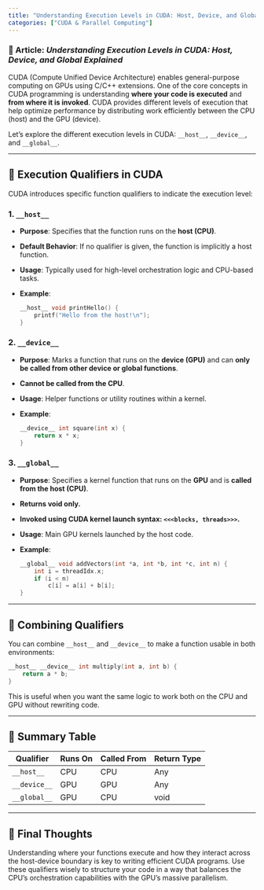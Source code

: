 ```yaml
---
title: "Understanding Execution Levels in CUDA: Host, Device, and Global Explained"
categories: ["CUDA & Parallel Computing"]
---
```


### 📘 Article: *Understanding Execution Levels in CUDA: Host, Device, and Global Explained*

CUDA (Compute Unified Device Architecture) enables general-purpose computing on GPUs using C/C++ extensions. One of the core concepts in CUDA programming is understanding **where your code is executed** and **from where it is invoked**. CUDA provides different levels of execution that help optimize performance by distributing work efficiently between the CPU (host) and the GPU (device).

Let’s explore the different execution levels in CUDA: `__host__`, `__device__`, and `__global__`.

---

## 🚀 Execution Qualifiers in CUDA

CUDA introduces specific function qualifiers to indicate the execution level:

### 1. `__host__`

* **Purpose**: Specifies that the function runs on the **host (CPU)**.
* **Default Behavior**: If no qualifier is given, the function is implicitly a host function.
* **Usage**: Typically used for high-level orchestration logic and CPU-based tasks.
* **Example**:

  ```cpp
  __host__ void printHello() {
      printf("Hello from the host!\n");
  }
  ```

### 2. `__device__`

* **Purpose**: Marks a function that runs on the **device (GPU)** and can **only be called from other device or global functions**.
* **Cannot be called from the CPU**.
* **Usage**: Helper functions or utility routines within a kernel.
* **Example**:

  ```cpp
  __device__ int square(int x) {
      return x * x;
  }
  ```

### 3. `__global__`

* **Purpose**: Specifies a kernel function that runs on the **GPU** and is **called from the host (CPU)**.
* **Returns void only.**
* **Invoked using CUDA kernel launch syntax: `<<<blocks, threads>>>`.**
* **Usage**: Main GPU kernels launched by the host code.
* **Example**:

  ```cpp
  __global__ void addVectors(int *a, int *b, int *c, int n) {
      int i = threadIdx.x;
      if (i < n)
          c[i] = a[i] + b[i];
  }
  ```

---

## 🧠 Combining Qualifiers

You can combine `__host__` and `__device__` to make a function usable in both environments:

```cpp
__host__ __device__ int multiply(int a, int b) {
    return a * b;
}
```

This is useful when you want the same logic to work both on the CPU and GPU without rewriting code.

---

## 🔄 Summary Table

| Qualifier    | Runs On | Called From | Return Type |
| ------------ | ------- | ----------- | ----------- |
| `__host__`   | CPU     | CPU         | Any         |
| `__device__` | GPU     | GPU         | Any         |
| `__global__` | GPU     | CPU         | void        |

---

## 🎯 Final Thoughts

Understanding where your functions execute and how they interact across the host-device boundary is key to writing efficient CUDA programs. Use these qualifiers wisely to structure your code in a way that balances the CPU’s orchestration capabilities with the GPU’s massive parallelism.

